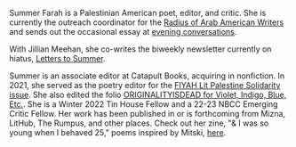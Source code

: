 Summer Farah is a Palestinian American poet, editor, and critic. She is currently the outreach coordinator for the [Radius of Arab American Writers](https://arabamericanwriters.org/) and sends out the occasional essay at [evening conversations](https://eveningconversations.substack.com/).

With Jillian Meehan, she co-writes the biweekly newsletter currently on hiatus, [Letters to Summer](https://letterstosummer.com).  

Summer is an associate editor at Catapult Books, acquiring in nonfiction. In 2021, she served as the poetry editor for the [FIYAH Lit Palestine Solidarity issue](https://www.fiyahlitmag.com/the-palestine-solidarity-issue/). She also edited the folio [ORIGINALITYISDEAD for Violet, Indigo, Blue, Etc.](https://violetindigoblueetc.com/originalityisdead/). She is a Winter 2022 Tin House Fellow and a 22-23 NBCC Emerging Critic Fellow. Her work has been published in or is forthcoming from Mizna, LitHub, The Rumpus, and other places. Check out her zine, "& I was so young when I behaved 25," poems inspired by Mitski, [here](https://ko-fi.com/summabis/shop). 
